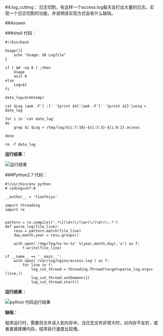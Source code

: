#4.log_cutting：
日志切割，有这样一个access.log每天会打出大量的日志。实现一个日志切割的功能，并说明该实现方式会有什么缺陷。

##Answer

###shell 代码：

	#!/bin/bash
	 
	Usage(){
	    echo "Usage: $0 Logfile"
	}
	         
	if [ $# -eq 0 ] ;then
	    Usage
	    exit 0
	else
	    Log=$1
	fi
	 
	date_log=$(mktemp)
	 
	cat $Log |awk -F'[ :]' '{print $4}'|awk -F'[' '{print $2}'|uniq > date_log
	 
	for i in `cat date_log`
	do
		grep $i $Log > /tmp/log/${i:7:10}-${i:3:3}-${i:0:2}.access
	 
	done
	 
	rm -f date_log

**运行结果：**

![运行结果](http://cdn.tianfeiyu.com/4-sh.png)


###Python2.7 代码：
	

	#!/usr/bin/env python
	# coding=utf-8

	__author__ = 'tianfeiyu'

	import threading 
	import re
	
	
	pattern = re.compile(r'.*\[(\d+)\/(\w+)\/(\d+)\:.*')
	def parse_log(file_line):
	    resu = pattern.match(file_line)
	    day,month,year = resu.groups()
	    
	    with open('/tmp/log/%s-%s-%s' %(year,month,day),'a') as f:
	        f.write(file_line)
	
	if __name__ == '__main__':
	    with open('/var/log/nginx/access.log') as f:
	        for line in f: 
	            log_cut_thread = threading.Thread(target=parse_log,args=(line,))
	            log_cut_thread.setDaemon(1)
	            log_cut_thread.start()

**运行结果：**

![python 代码运行结果](http://cdn.tianfeiyu.com/4-python.png)

**缺陷：**

程序运行时，需要将文件读入到内存中，当日志文件非常大时，对内存不友好，或者直接撑爆内存。程序执行速度比较慢。
